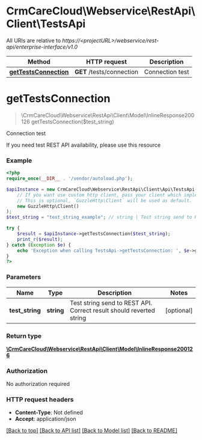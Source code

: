 # CrmCareCloud\Webservice\RestApi\Client\TestsApi

All URIs are relative to *https://&lt;projectURL&gt;/webservice/rest-api/enterprise-interface/v1.0*

Method | HTTP request | Description
------------- | ------------- | -------------
[**getTestsConnection**](TestsApi.md#gettestsconnection) | **GET** /tests/connection | Connection test

# **getTestsConnection**
> \CrmCareCloud\Webservice\RestApi\Client\Model\InlineResponse200126 getTestsConnection($test_string)

Connection test

If you need test REST API availability, please use this resource

### Example
```php
<?php
require_once(__DIR__ . '/vendor/autoload.php');

$apiInstance = new CrmCareCloud\Webservice\RestApi\Client\Api\TestsApi(
    // If you want use custom http client, pass your client which implements `GuzzleHttp\ClientInterface`.
    // This is optional, `GuzzleHttp\Client` will be used as default.
    new GuzzleHttp\Client()
);
$test_string = "test_string_example"; // string | Test string send to REST API. Correct result should reverted string

try {
    $result = $apiInstance->getTestsConnection($test_string);
    print_r($result);
} catch (Exception $e) {
    echo 'Exception when calling TestsApi->getTestsConnection: ', $e->getMessage(), PHP_EOL;
}
?>
```

### Parameters

Name | Type | Description  | Notes
------------- | ------------- | ------------- | -------------
 **test_string** | **string**| Test string send to REST API. Correct result should reverted string | [optional]

### Return type

[**\CrmCareCloud\Webservice\RestApi\Client\Model\InlineResponse200126**](../Model/InlineResponse200126.md)

### Authorization

No authorization required

### HTTP request headers

 - **Content-Type**: Not defined
 - **Accept**: application/json

[[Back to top]](#) [[Back to API list]](../../README.md#documentation-for-api-endpoints) [[Back to Model list]](../../README.md#documentation-for-models) [[Back to README]](../../README.md)

